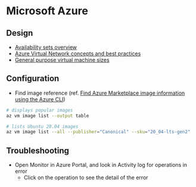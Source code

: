 # Microsoft Azure

## Design

* [Availability sets overview](https://learn.microsoft.com/en-us/azure/virtual-machines/availability-set-overview)
* [Azure Virtual Network concepts and best practices](https://learn.microsoft.com/en-us/azure/virtual-network/concepts-and-best-practices)
* [General purpose virtual machine sizes](https://learn.microsoft.com/en-us/azure/virtual-machines/sizes-general)

## Configuration

* Find image reference (ref. [Find Azure Marketplace image information using the Azure CLI](https://learn.microsoft.com/en-us/azure/virtual-machines/linux/cli-ps-findimage))

```bash
# displays popular images
az vm image list --output table

# lists Ubuntu 20.04 images
az vm image list --all --publisher="Canonical" --sku="20_04-lts-gen2"
```

## Troubleshooting

* Open Monitor in Azure Portal, and look in Activity log for operations in error
  * Click on the operation to see the detail of the error
